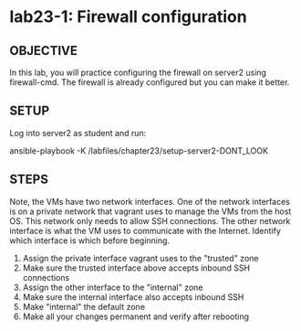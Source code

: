 # lab23-1: Firewall configuration
## OBJECTIVE

In this lab, you will practice configuring the firewall on server2 using firewall-cmd.  The firewall is already configured but you can make it better.

## SETUP

Log into server2 as student and run:

  ansible-playbook -K /labfiles/chapter23/setup-server2-DONT_LOOK

## STEPS

Note, the VMs have two network interfaces.  One of the network interfaces is on a private network that vagrant uses to manage the VMs from the host OS.  This network only needs to allow SSH connections.  The other network interface is what the VM uses to communicate with the Internet.  Identify which interface is which before beginning.

1.  Assign the private interface vagrant uses to the "trusted" zone
1.  Make sure the trusted interface above accepts inbound SSH connections
1.  Assign the other interface to the "internal" zone
1.  Make sure the internal interface also accepts inbound SSH
1.  Make "internal" the default zone
1.  Make all your changes permanent and verify after rebooting
